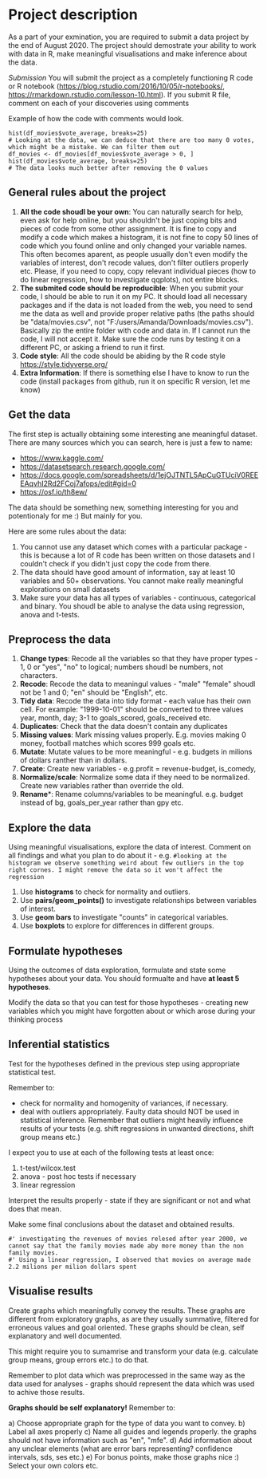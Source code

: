 # Project description

As a part of your exmination, you are required to submit a data project by the end of August 2020. The project should demostrate your ability to work with data in R, make meaningful visualisations and make inference about the data.

*Submission*
You will submit the project as a completely functioning R code or R notebook (https://blog.rstudio.com/2016/10/05/r-notebooks/, https://rmarkdown.rstudio.com/lesson-10.html). If you submit R file, comment on each of your discoveries using comments

Example of how the code with comments would look.

```{r}
hist(df_movies$vote_average, breaks=25)
# Looking at the data, we can deduce that there are too many 0 votes, which might be a mistake. We can filter them out
df_movies <- df_movies[df_movies$vote_average > 0, ]
hist(df_movies$vote_average, breaks=25)
# The data looks much better after removing the 0 values
```

## General rules about the project

1. **All the code shoudl be your own**: You can naturally search for help, even ask for help online, but you shouldn't be just coping bits and pieces of code from some other assignment. It is fine to copy and modify a code which makes a histogram, it is not fine to copy 50 lines of code which you found online and only changed your variable names. This often becomes aparent, as people usually don't even modify the variables of interest, don't recode values, don't filter outliers properly etc. Please, if you need to copy, copy relevant individual pieces (how to do linear regression, how to investigate qqplots), not entire blocks.
2. **The submited code should be reproducible**: When you submit your code, I should be able to run it on my PC. It should load all necessary packages and if the data is not loaded from the web, you need to send me the data as well and provide proper relative paths (the paths should be "data/movies.csv", not "F:/users/Amanda/Downloads/movies.csv"). Basically zip the entire folder with code and data in. If I cannot run the code, I will not accept it. Make sure the code runs by testing it on a different PC, or asking a friend to run it first.
3. **Code style**: All the code should be abiding by the R code style https://style.tidyverse.org/
4. **Extra Information**: If there is something else I have to know to run the code (install packages from github, run it on specific R version, let me know)

## Get the data
The first step is actually obtaining some interesting ane meaningful dataset. There are many sources which you can search, here is just a few to name:

- https://www.kaggle.com/
- https://datasetsearch.research.google.com/
- https://docs.google.com/spreadsheets/d/1ejOJTNTL5ApCuGTUciV0REEEAqvhI2Rd2FCoj7afops/edit#gid=0
- https://osf.io/th8ew/

The data should be something new, something interesting for you and potentionaly for me :) But mainly for you.

Here are some rules about the data:
1. You cannot use any dataset which comes with a particular package - this is because a lot of R code has been written on those datasets and I couldn't check if you didn't just copy the code from there.
2. The data should have good amount of information, say at least 10 variables and 50+ observations. You cannot make really meaningful explorations on small datasets
3. Make sure your data has all types of variables - continuous, categorical and binary. You shoudl be able to analyse the data using regression, anova and t-tests.

## Preprocess the data

1. **Change types**: Recode all the variables so that they have proper types - 1, 0 or "yes", "no" to logical; numbers shoudl be numbers, not characters.
2. **Recode**: Recode the data to meaningul values - "male" "female" shoudl not be 1 and 0; "en" should be "English", etc.
3. **Tidy data**: Recode the data into tidy format - each value has their own cell. For example: "1999-10-01" should be converted to three values year, month, day; 3-1 to goals_scored, goals_received etc.
4. **Duplicates**: Check that the data doesn't contain any duplicates
5. **Missing values**: Mark missing values properly. E.g. movies making 0 money, football matches which scores 999 goals etc.
6. **Mutate**: Mutate values to be more meaningful - e.g. budgets in milions of dollars ranther than in dollars. 
7. **Create**: Create new variables - e.g.profit = revenue-budget, is_comedy, 
8. **Normalize/scale**: Normalize some data if they need to be normalized. Create new variables rather than override the old.
9. **Rename***: Rename columns/variables to be meaningful. e.g. budget instead of bg, goals_per_year rather than gpy etc.

## Explore the data

Using meaningful visualisations, explore the data of interest. Comment on all findings and what you plan to do about it - e.g. `#looking at the histogram we observe something weird about few outliers in the top right cornes. I might remove the data so it won't affect the regression`

1. Use **histograms** to check for normality and outliers.
2. Use **pairs/geom_points()** to investigate relationships between variables of interest.
3. Use **geom bars** to investigate "counts" in categorical variables.
4. Use **boxplots** to explore for differences in different groups.

## Formulate hypotheses

Using the outcomes of data exploration, formulate and state some hypotheses about your data. You should formualte and have **at least 5 hypotheses**.

Modify the data so that you can test for those hypotheses - creating new variables which you might have forgotten about or which arose during your thinking process

## Inferential statistics

Test for the hypotheses defined in the previous step using appropriate statistical test. 

Remember to:
- check for normality and homogenity of variances, if necessary. 
- deal with outliers appropriately. Faulty data should NOT be used in statistical inference. Remember that outliers might heavily influence results of your tests (e.g. shift regressions in unwanted directions, shift group means etc.)

I expect you to use at each of the following tests at least once:

1. t-test/wilcox.test
2. anova - post hoc tests if necessary
3. linear regression

Interpret the results properly - state if they are significant or not and what does that mean.

Make some final conclusions about the dataset and obtained results.

```
#' investigating the revenues of movies relesed after year 2000, we cannot say that the family movies made aby more money than the non family movies.
#' Using a linear regression, I observed that movies on average made 2.2 milions per milion dollars spent
```
## Visualise results

Create graphs which meaningfully convey the results. These graphs are different from exploratory graphs, as are they usually summative, filtered for erroneous values and goal oriented. These graphs should be clean, self explanatory and well documented.

This might require you to sumamrise and transform your data (e.g. calculate group means, group errors etc.) to do that.

Remember to plot data which was preprocessed in the same way as the data used for analyses - graphs should represent the data which was used to achive those results.

**Graphs should be self explanatory!** Remember to:

a) Choose appropriate graph for the type of data you want to convey.
b) Label all axes properly
c) Name all guides and legends properly. the graphs should not have information such as "en", "mfe".
d) Add information about any unclear elements (what are error bars representing? confidence intervals, sds, ses etc.)
e) For bonus points, make those graphs nice :) Select your own colors etc.